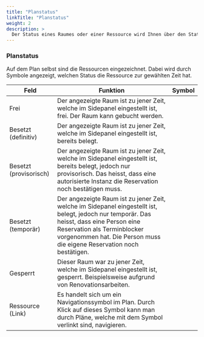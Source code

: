 ```yaml
---
title: "Planstatus"
linkTitle: "Planstatus"
weight: 2
description: >
  Der Status eines Raumes oder einer Ressource wird Ihnen über den Status angezeigt.
---
```


### Planstatus 
Auf dem Plan selbst sind die Ressourcen eingezeichnet. Dabei wird durch Symbole angezeigt, welchen Status die Ressource zur gewählten Zeit hat.

| Feld          | Funktion      | Symbol | 
| ------------- |-------------  |-------------  |
| Frei| Der angezeigte Raum ist zu jener Zeit, welche im Sidepanel eingestellt ist, frei. Der Raum kann gebucht werden.| 
| Besetzt (definitiv)| Der angezeigte Raum ist zu jener Zeit, welche im Sidepanel eingestellt ist, bereits belegt.  | 
| Besetzt (provisorisch)| Der angezeigte Raum ist zu jener Zeit, welche im Sidepanel eingestellt ist, bereits belegt, jedoch nur provisorisch. Das heisst, dass eine autorisierte Instanz die Reservation noch bestätigen muss.  | 
| Besetzt (temporär)| Der angezeigte Raum ist zu jener Zeit, welche im Sidepanel eingestellt ist, belegt, jedoch nur temporär. Das heisst, dass eine Person eine Reservation als Terminblocker vorgenommen hat. Die Person muss die eigene Reservation noch bestätigen. | 
| Gesperrt| Dieser Raum war zu jener Zeit, welche im Sidepanel eingestellt ist, gesperrt. Beispielsweise aufgrund von Renovationsarbeiten. | 
| Ressource (Link)| Es handelt sich um ein Navigationssymbol im Plan. Durch Klick auf dieses Symbol kann man durch Pläne, welche mit dem Symbol verlinkt sind, navigieren.  | 


